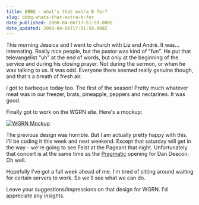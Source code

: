 ```yaml
---
title: BBBQ - what's that extra B for?
slug: bbbq-whats-that-extra-b-for
date_published: 2008-04-06T17:51:58.000Z
date_updated: 2008-04-06T17:51:58.000Z
---
```


This morning Jessica and I went to church with Liz and André. It was... interesting. Really nice people, but the pastor was kind of "fun". He put that televangelist "uh" at the end of words, but only at the beginning of the service and during his closing prayer. Not during the sermon, or when he was talking to us. It was odd. Everyone there seemed really genuine though, and that's a breath of fresh air.

I got to barbeque today too. The first of the season! Pretty much whatever meat was in our freezer, brats, pineapple, peppers and nectarines. It was good.

Finally got to work on the WGRN site. Here's a mockup:

[![WGRN Mockup](http://img.skitch.com/20080407-cc1w6nt1kntdcp749pt45q58nd.preview.jpg)](http://skitch.com/joelgoodman/jysc/mockup2.psd-100-layer-4-rgb-8)

The previous design was horrible. But I am actually pretty happy with this. I'll be coding it this week and next weekend. Except that saturday will get in the way - we're going to see Feist at the Pageant that night. Unfortunately that concert is at the same time as the [Pragmatic](http://www.myspace.com/thepragmatic) opening for Dan Deacon. Oh well.

Hopefully I've got a full week ahead of me. I'm tired of sitting around waiting for certain servers to work. So we'll see what we can do.

Leave your suggestions/impressions on that design for WGRN. I'd appreciate any insights.
